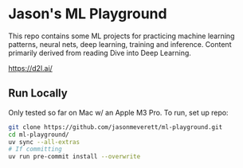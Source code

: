 # Jason's ML Playground

This repo contains some ML projects for practicing machine learning patterns, neural nets, deep learning, training and inference.
Content primarily derived from reading Dive into Deep Learning.

https://d2l.ai/

## Run Locally

Only tested so far on Mac w/ an Apple M3 Pro. To run, set up repo:

```bash
git clone https://github.com/jasonmeverett/ml-playground.git
cd ml-playground/
uv sync --all-extras
# If committing
uv run pre-commit install --overwrite
```
